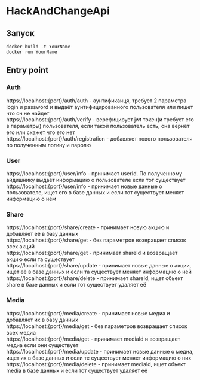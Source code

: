 # HackAndChangeApi

## Запуск 

```
docker build -t YourName
docker run YourName
```

## Entry point


### Auth
https://localhost:{port}/auth/auth - аунтификаиця, требует 2 параметра login и password и выдаёт аунтифицированного пользователя или пишет что он не найдет </br>
https://localhost:{port}/auth/verify - верефицирует jwt токен(и требует его в параметры) пользователя, если такой пользователь есть, она вернёт его или скажет что его нет </br>
https://localhost:{port}/auth/registration - добавляет нового пользователя по полученным логину и паролю </br>

### User
https://localhost:{port}/user/info - принимает userId. По полученному айдишнику выдаёт информацию о пользователе если тот существует </br>
https://localhost:{port}/user/info - принимает новые данные о пользователе, ищет его в базе данных и если тот существует меняет информацию о нём </br>

### Share
https://localhost:{port}/share/create - принимает новую акцию и добавляет её в базу данных </br>
https://localhost:{port}/share/get - без параметров возвращает список всех акций </br>
https://localhost:{port}/share/get - принимает shareId и возвращает акцию если та существует </br>
https://localhost:{port}/share/update - принимает новые данные о акции, ищет её в базе данных и если та существует меняет информацию о ней </br>
https://localhost:{port}/share/delete - принимает shareId, ищет обьект share в базе данных и если тот существует удаляет её </br>

### Media
https://localhost:{port}/media/create - принимает новые медиа и добавляет их в базу данных </br>
https://localhost:{port}/media/get - без параметров возвращает список всех медиа </br>
https://localhost:{port}/media/get - принимает mediaId и возвращает медиа если они существует </br>
https://localhost:{port}/media/update - принимает новые данные о медиа, ищет их в базе данных и если те существует меняет информацию о них </br>
https://localhost:{port}/media/delete - принимает mediaId, ищет обьект media в базе данных и если тот существует удаляет её </br>
